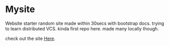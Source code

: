 # Mysite
Website starter
random site made within 30secs with bootstrap docs. 
trying to learn distributed VCS.
kinda first repo here. made many locally though.



check out the site <a href = "https://arnavjindal.xyz/" target="_blank">Here</a>.
